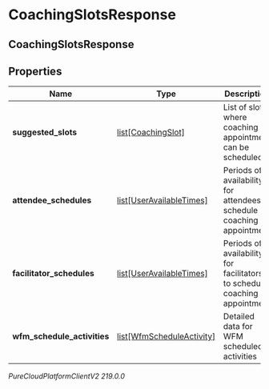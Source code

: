 # CoachingSlotsResponse

## CoachingSlotsResponse

## Properties

|Name | Type | Description | Notes|
|------------ | ------------- | ------------- | -------------|
| **suggested_slots** | [list[CoachingSlot]](CoachingSlot) | List of slots where coaching appointment can be scheduled | [optional] |
| **attendee_schedules** | [list[UserAvailableTimes]](UserAvailableTimes) | Periods of availability for attendees to schedule coaching appointment | [optional] |
| **facilitator_schedules** | [list[UserAvailableTimes]](UserAvailableTimes) | Periods of availability for facilitators to schedule coaching appointment | [optional] |
| **wfm_schedule_activities** | [list[WfmScheduleActivity]](WfmScheduleActivity) | Detailed data for WFM scheduled activities | [optional] |



_PureCloudPlatformClientV2 219.0.0_
